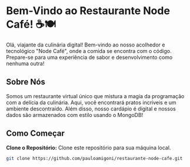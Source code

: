 # Bem-Vindo ao Restaurante Node Café! ☕🍽️

Olá, viajante da culinária digital! Bem-vindo ao nosso acolhedor e tecnológico "Node Café", onde a comida se encontra com o código. Prepare-se para uma experiência de sabor e desenvolvimento como nenhuma outra!


## Sobre Nós

Somos um restaurante virtual único que mistura a magia da programação com a delícia da culinária. Aqui, você encontrará pratos incríveis e um ambiente descontraído. Além disso, nosso cardápio é digital e nossos dados são armazenados com estilo usando o MongoDB!

## Como Começar

**Clone o Repositório:** Clone este repositório para sua máquina local.

```bash
git clone https://github.com/pauloamigoni/restaurante-node-cafe.git
